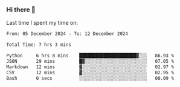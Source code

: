 ### Hi there 👋

<!--
**Grav1tum/Grav1tum** is a ✨ _special_ ✨ repository because its `README.md` (this file) appears on your GitHub profile.

Here are some ideas to get you started:

- 🔭 I’m currently working on ...
- 🌱 I’m currently learning ...
- 👯 I’m looking to collaborate on ...
- 🤔 I’m looking for help with ...
- 💬 Ask me about ...
- 📫 How to reach me: ...
- 😄 Pronouns: ...
- ⚡ Fun fact: ...
-->
Last time I spent my time on:
<!--START_SECTION:waka-->

```txt
From: 05 December 2024 - To: 12 December 2024

Total Time: 7 hrs 3 mins

Python     6 hrs 8 mins    █████████████████████▓░░░   86.93 %
JSON       29 mins         █▓░░░░░░░░░░░░░░░░░░░░░░░   07.05 %
Markdown   12 mins         ▓░░░░░░░░░░░░░░░░░░░░░░░░   02.97 %
CSV        12 mins         ▓░░░░░░░░░░░░░░░░░░░░░░░░   02.95 %
Bash       0 secs          ░░░░░░░░░░░░░░░░░░░░░░░░░   00.09 %
```

<!--END_SECTION:waka-->
